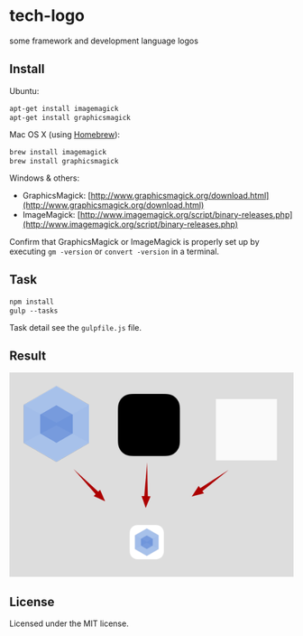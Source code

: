 # tech-logo
some framework and development language logos

## Install

Ubuntu:

```shell
apt-get install imagemagick
apt-get install graphicsmagick
```

Mac OS X (using [Homebrew](http://brew.sh/)):

```shell
brew install imagemagick
brew install graphicsmagick
```

Windows & others:
- GraphicsMagick: [http://www.graphicsmagick.org/download.html](http://www.graphicsmagick.org/download.html)
- ImageMagick: [http://www.imagemagick.org/script/binary-releases.php](http://www.imagemagick.org/script/binary-releases.php)

Confirm that GraphicsMagick or ImageMagick is properly set up by executing `gm -version` or `convert -version` in a terminal.

## Task

```shell
npm install
gulp --tasks

```

Task detail see the `gulpfile.js` file.


## Result

![Result](result.png "Result")



## License

Licensed under the MIT license.
